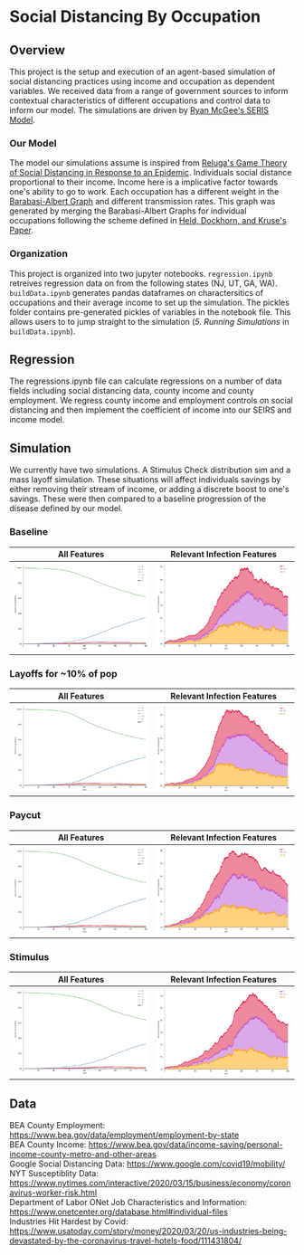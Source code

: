 # Social Distancing By Occupation

## Overview
This project is the setup and execution of an agent-based simulation of social distancing practices using income and occupation as dependent variables. We received data from a range of government sources to inform contextual characteristics of different occupations and control data to inform our model. The simulations are driven by [Ryan McGee's SERIS Model](https://github.com/ryansmcgee/seirsplus).

### Our Model
The model our simulations assume is inspired from [Reluga's Game Theory of Social Distancing in Response to an Epidemic](https://www.ncbi.nlm.nih.gov/pmc/articles/PMC2877723/). Individuals social distance proportional to their income. Income here is a implicative factor towards one's ability to go to work. Each occupation has a different weight in the [Barabasi-Albert Graph](https://en.wikipedia.org/wiki/Barab%C3%A1si%E2%80%93Albert_model) and different transmission rates. This graph was generated by merging the Barabasi-Albert Graphs for individual occupations following the scheme defined in [Held, Dockhorn, and Kruse's Paper](https://www.researchgate.net/publication/271200973_On_Merging_and_Dividing_of_Barabasi-Albert-Graphs).

### Organization
This project is organized into two jupyter notebooks. `regression.ipynb` retreives regression data on from the following states (NJ, UT, GA, WA). `buildData.ipynb` generates pandas dataframes on charactersitics of occupations and their average income to set up  the simulation. The pickles folder contains pre-generated pickles of variables in the notebook file. This allows users to to jump straight to the simulation (*5. Running Simulations* in `buildData.ipynb`).   

## Regression
The regressions.ipynb file can calculate regressions on a number of data fields including social distancing data, county income and county employment. We regress county income and employment controls on social distancing and then implement the coefficient of income into our SEIRS and income model.

## Simulation
We currently have two simulations. A Stimulus Check distribution sim and a mass layoff simulation. These situations will affect individuals savings by either removing their stream of income, or adding a discrete boost to one's savings. These were then compared to a baseline progression of the disease defined by our model.

### Baseline
All Features             |  Relevant Infection Features
:-------------------------:|:-------------------------:
![Baseline all data](images/baseline_showAll.png)  |  ![Baseline Infection Data](images/baseline_showInfected.png)

### Layoffs for ~10% of pop
All Features             |  Relevant Infection Features
:-------------------------:|:-------------------------:
![Layoffs all data](images/layoff_showAll.png)  |  ![Layoffs Infection Data](images/layoff_showInfected.png)

### Paycut
All Features             |  Relevant Infection Features
:-------------------------:|:-------------------------:
![Paycut all data](images/paycut_showAll.png)  |  ![Paycut Infection Data](images/paycut_showInfected.png)

### Stimulus
All Features             |  Relevant Infection Features
:-------------------------:|:-------------------------:
![Stimulus all data](images/stimulus_showAll.png)  |  ![Stimulus Infection Data](images/stimulus_showInfected.png)

## Data
BEA County Employment: https://www.bea.gov/data/employment/employment-by-state<br/>
BEA County Income: https://www.bea.gov/data/income-saving/personal-income-county-metro-and-other-areas  \
Google Social Distancing Data: https://www.google.com/covid19/mobility/  \
NYT Susceptiblity Data: https://www.nytimes.com/interactive/2020/03/15/business/economy/coronavirus-worker-risk.html  \
Department of Labor ONet Job Characteristics and Information: https://www.onetcenter.org/database.html#individual-files<br/>
Industries Hit Hardest by Covid: https://www.usatoday.com/story/money/2020/03/20/us-industries-being-devastated-by-the-coronavirus-travel-hotels-food/111431804/
